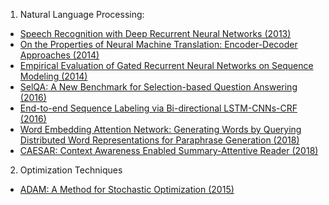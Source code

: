 1. Natural Language Processing:
+ [Speech Recognition with Deep Recurrent Neural Networks (2013)](https://arxiv.org/pdf/1303.5778.pdf)
+ [On the Properties of Neural Machine Translation: Encoder-Decoder Approaches (2014)](https://arxiv.org/pdf/1409.1259.pdf)
+ [Empirical Evaluation of Gated Recurrent Neural Networks on Sequence Modeling (2014)](https://arxiv.org/pdf/1412.3555.pdf)
+ [SelQA: A New Benchmark for Selection-based Question Answering (2016)](https://arxiv.org/pdf/1606.08513.pdf)
+ [End-to-end Sequence Labeling via Bi-directional LSTM-CNNs-CRF (2016)](https://arxiv.org/pdf/1603.01354.pdf)
+ [Word Embedding Attention Network: Generating Words by Querying Distributed Word Representations for Paraphrase Generation (2018)](https://arxiv.org/abs/1803.01465)
+ [CAESAR: Context Awareness Enabled Summary-Attentive Reader (2018)](https://arxiv.org/pdf/1803.01335.pdf)

2. Optimization Techniques
+ [ADAM: A Method for Stochastic Optimization (2015)](https://arxiv.org/pdf/1412.6980.pdf)
